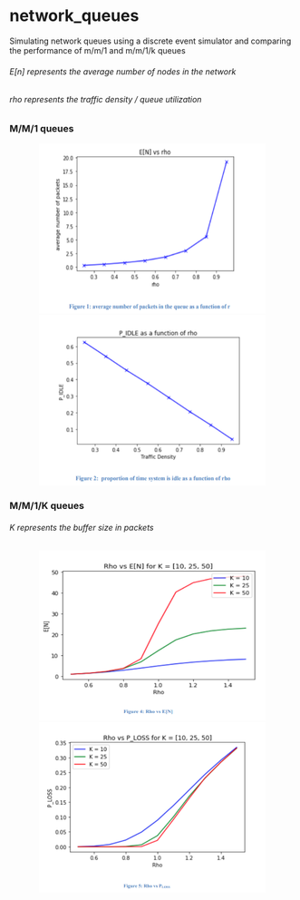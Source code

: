 # network_queues
Simulating network queues using a discrete event simulator and comparing the performance of m/m/1 and m/m/1/k queues

###### E[n] represents the average number of nodes in the network
###### rho represents the traffic density / queue utilization

### M/M/1 queues

<div align="center">
    <img src="/images/1.PNG" height="300" width="400">
</div>

<div align="center">
    <img src="/images/2.PNG" height="300" width="400">
</div>


### M/M/1/K queues

###### K represents the buffer size in packets

<div align="center">
    <img src="/images/3.PNG" height="300" width="400">
</div>

<div align="center">
    <img src="/images/4.PNG" height="300" width="400">
</div>

